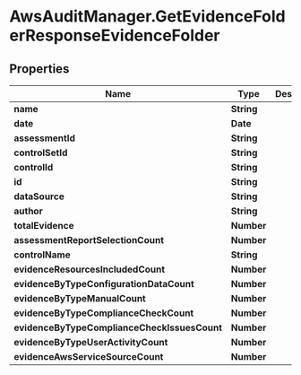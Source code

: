 # AwsAuditManager.GetEvidenceFolderResponseEvidenceFolder

## Properties

Name | Type | Description | Notes
------------ | ------------- | ------------- | -------------
**name** | **String** |  | [optional] 
**date** | **Date** |  | [optional] 
**assessmentId** | **String** |  | [optional] 
**controlSetId** | **String** |  | [optional] 
**controlId** | **String** |  | [optional] 
**id** | **String** |  | [optional] 
**dataSource** | **String** |  | [optional] 
**author** | **String** |  | [optional] 
**totalEvidence** | **Number** |  | [optional] 
**assessmentReportSelectionCount** | **Number** |  | [optional] 
**controlName** | **String** |  | [optional] 
**evidenceResourcesIncludedCount** | **Number** |  | [optional] 
**evidenceByTypeConfigurationDataCount** | **Number** |  | [optional] 
**evidenceByTypeManualCount** | **Number** |  | [optional] 
**evidenceByTypeComplianceCheckCount** | **Number** |  | [optional] 
**evidenceByTypeComplianceCheckIssuesCount** | **Number** |  | [optional] 
**evidenceByTypeUserActivityCount** | **Number** |  | [optional] 
**evidenceAwsServiceSourceCount** | **Number** |  | [optional] 


